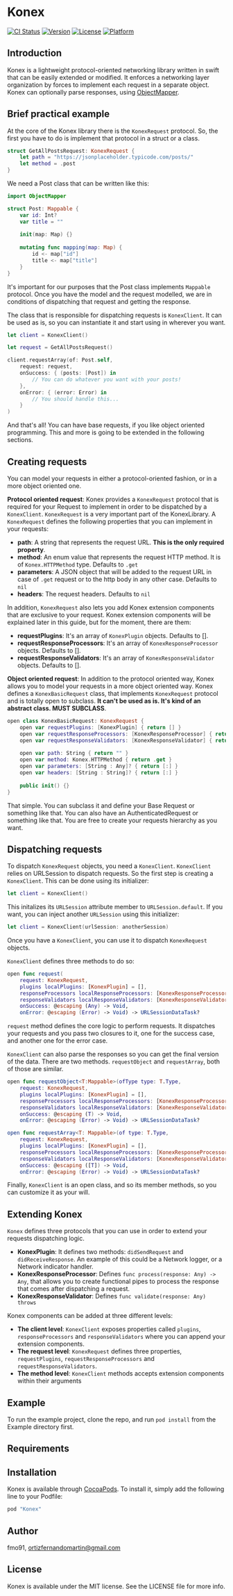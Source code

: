 # Konex

[![CI Status](http://img.shields.io/travis/fmo91/Konex.svg?style=flat)](https://travis-ci.org/fmo91/Konex)
[![Version](https://img.shields.io/cocoapods/v/Konex.svg?style=flat)](http://cocoapods.org/pods/Konex)
[![License](https://img.shields.io/cocoapods/l/Konex.svg?style=flat)](http://cocoapods.org/pods/Konex)
[![Platform](https://img.shields.io/cocoapods/p/Konex.svg?style=flat)](http://cocoapods.org/pods/Konex)

## Introduction

Konex is a lightweight protocol-oriented networking library written in swift that can be easily extended or modified. It enforces a networking layer organization by forces to implement each request in a separate object. 
Konex can optionally parse responses, using [ObjectMapper](https://github.com/Hearst-DD/ObjectMapper).

## Brief practical example

At the core of the Konex library there is the `KonexRequest` protocol. So, the first you have to do is implement that protocol in a struct or a class.

```swift
struct GetAllPostsRequest: KonexRequest {
	let path = "https://jsonplaceholder.typicode.com/posts/"
    let method = .post
}
```

We need a Post class that can be written like this:

```swift
import ObjectMapper

struct Post: Mappable {
    var id: Int?
    var title = ""
    
    init(map: Map) {}
    
    mutating func mapping(map: Map) {
        id <- map["id"]
        title <- map["title"]
    }
}
```

It's important for our purposes that the Post class implements `Mappable` protocol.
Once you have the model and the request modelled, we are in conditions of dispatching that request and getting the response.

The class that is responsible for dispatching requests is `KonexClient`. It can be used as is, so you can instantiate it and start using in wherever you want.

```swift
let client = KonexClient()

let request = GetAllPostsRequest()

client.requestArray(of: Post.self,
    request: request,
    onSuccess: { (posts: [Post]) in
        // You can do whatever you want with your posts!
    },
    onError: { (error: Error) in
        // You should handle this...
    }
)
```

And that's all! You can have base requests, if you like object oriented programming. This and more is going to be extended in the following sections.

## Creating requests

You can model your requests in either a protocol-oriented fashion, or in a more object oriented one.

**Protocol oriented request**: Konex provides a `KonexRequest` protocol that is required for your Request to implement in order to be dispatched by a `KonexClient`.
`KonexRequest` is a very important part of the KonexLibrary. A `KonexRequest` defines the following properties that you can implement in your requests:

* **path**: A string that represents the request URL. **This is the only required property**.
* **method**: An enum value that represents the request HTTP method. It is of `Konex.HTTPMethod` type. Defaults to `.get`
* **parameters**: A JSON object that will be added to the request URL in case of `.get` request or to the http body in any other case. Defaults to `nil`
* **headers**: The request headers. Defaults to `nil`

In addition, `KonexRequest` also lets you add Konex extension components that are exclusive to your request. Konex extension components will be explained later in this guide, but for the moment, there are them:

* **requestPlugins**:  It's an array of `KonexPlugin` objects. Defaults to [].
* **requestResponseProcessors**: It's an array of `KonexResponseProcessor` objects. Defaults to [].
* **requestResponseValidators**: It's an array of `KonexResponseValidator` objects. Defaults to [].

**Object oriented request**: In addition to the protocol oriented way, Konex allows you to model your requests in a more object oriented way. Konex defines a `KonexBasicRequest` class, that implements `KonexRequest` protocol and is totally open to subclass. **It can't be used as is. It's kind of an abstract class. MUST SUBCLASS**.

```swift
open class KonexBasicRequest: KonexRequest {
    open var requestPlugins: [KonexPlugin] { return [] }
    open var requestResponseProcessors: [KonexResponseProcessor] { return [] } 
    open var requestResponseValidators: [KonexResponseValidator] { return [] }
    
    open var path: String { return "" }
    open var method: Konex.HTTPMethod { return .get }
    open var parameters: [String : Any]? { return [:] }
    open var headers: [String : String]? { return [:] }
    
    public init() {}
}
```

That simple. You can subclass it and define your Base Request or something like that. You can also have an AuthenticatedRequest or something like that. You are free to create your requests hierarchy as you want.

## Dispatching requests

To dispatch `KonexRequest` objects, you need a `KonexClient`. `KonexClient` relies on URLSession to dispatch requests. So the first step is creating a `KonexClient`. This can be done using its initializer:

```swift
let client = KonexClient()
```

This initalizes its `URLSession` attribute member to `URLSession.default`. If you want, you can inject another `URLSession` using this initializer:

```swift
let client = KonexClient(urlSession: anotherSession)
```

Once you have a `KonexClient`, you can use it to dispatch `KonexRequest` objects.

`KonexClient` defines three methods to do so:

```swift
open func request(
	request: KonexRequest, 
    plugins localPlugins: [KonexPlugin] = [], 
    responseProcessors localResponseProcessors: [KonexResponseProcessor] = [], 
    responseValidators localResponseValidators: [KonexResponseValidator] = [], 
    onSuccess: @escaping (Any) -> Void, 
    onError: @escaping (Error) -> Void) -> URLSessionDataTask?
```

`request` method defines the core logic to perform requests. It dispatches your requests and you pass two closures to it, one for the success case, and another one for the error case.

`KonexClient` can also parse the responses so you can get the final version of the data. There are two methods. `requestObject` and `requestArray`, both of those are similar.

```swift
open func requestObject<T:Mappable>(ofType type: T.Type, 
	request: KonexRequest, 
    plugins localPlugins: [KonexPlugin] = [], 
    responseProcessors localResponseProcessors: [KonexResponseProcessor] = [],
    responseValidators localResponseValidators: [KonexResponseValidator] = [],
    onSuccess: @escaping (T) -> Void, 
    onError: @escaping (Error) -> Void) -> URLSessionDataTask?

open func requestArray<T: Mappable>(of type: T.Type, 
	request: KonexRequest, 
    plugins localPlugins: [KonexPlugin] = [], 
    responseProcessors localResponseProcessors: [KonexResponseProcessor] = [],
    responseValidators localResponseValidators: [KonexResponseValidator] = [], 
    onSuccess: @escaping ([T]) -> Void, 
    onError: @escaping (Error) -> Void) -> URLSessionDataTask?
```

Finally, `KonexClient` is an open class, and so its member methods, so you can customize it as your will.

## Extending Konex

`Konex` defines three protocols that you can use in order to extend your requests dispatching logic. 

* **KonexPlugin**: It defines two methods: `didSendRequest` and `didReceiveResponse`. An example of this could be a Network logger, or a Network indicator handler.
* **KonexResponseProcessor**: Defines `func process(response: Any) -> Any`, that allows you to create functional pipes to process the response that comes after dispatching a request.
* **KonexResponseValidator**: Defines `func validate(response: Any) throws`

Konex components can be added at three different levels:

* **The client level**: `KonexClient` exposes properties called `plugins`, `responseProcessors` and `responseValidators` where you can append your extension components.
* **The request level**: `KonexRequest` defines three properties, `requestPlugins`, `requestResponseProcessors` and  `requestResponseValidators`.
* **The method level**: `KonexClient` methods accepts extension components within their arguments

## Example

To run the example project, clone the repo, and run `pod install` from the Example directory first.

## Requirements

## Installation

Konex is available through [CocoaPods](http://cocoapods.org). To install
it, simply add the following line to your Podfile:

```ruby
pod "Konex"
```

## Author

fmo91, ortizfernandomartin@gmail.com

## License

Konex is available under the MIT license. See the LICENSE file for more info.
